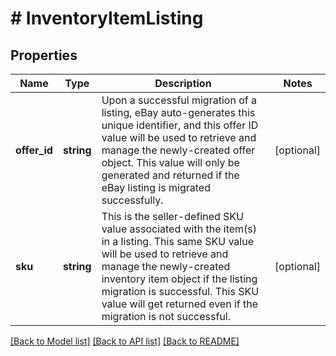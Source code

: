 # # InventoryItemListing

## Properties

Name | Type | Description | Notes
------------ | ------------- | ------------- | -------------
**offer_id** | **string** | Upon a successful migration of a listing, eBay auto-generates this unique identifier, and this offer ID value will be used to retrieve and manage the newly-created offer object. This value will only be generated and returned if the eBay listing is migrated successfully. | [optional]
**sku** | **string** | This is the seller-defined SKU value associated with the item(s) in a listing. This same SKU value will be used to retrieve and manage the newly-created inventory item object if the listing migration is successful. This SKU value will get returned even if the migration is not successful. | [optional]

[[Back to Model list]](../../README.md#models) [[Back to API list]](../../README.md#endpoints) [[Back to README]](../../README.md)
